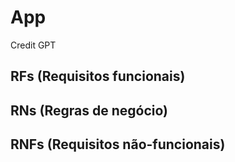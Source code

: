 # App

Credit GPT

## RFs (Requisitos funcionais)


## RNs (Regras de negócio)



## RNFs (Requisitos não-funcionais)


<!--START_SECTION:footer-->


<!--END_SECTION:footer-->
